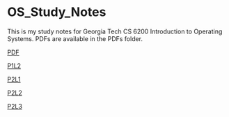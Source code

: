 # OS_Study_NotesThis is my study notes for Georgia Tech CS 6200 Introduction to Operating Systems.PDFs are available in the PDFs folder.[PDF](/PDFs)[P1L2](/P1L2.md)  [P2L1](/P2L1.md)  [P2L2](/P2L2.md)  [P2L3](/P2L3.md)  